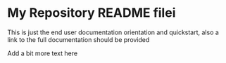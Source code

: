 # My Repository README filei

This is just the end user documentation orientation and quickstart, also 
a link to the full documentation should be provided

Add a bit more text here
